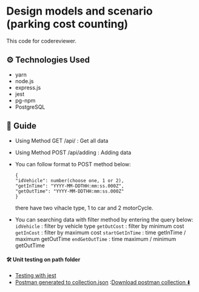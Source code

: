 # Design models and scenario (parking cost counting)

This code for codereviewer.

## ⚙️ Technologies Used

- yarn
- node.js
- express.js
- jest
- pg-npm
- PostgreSQL

## 📒 Guide

- Using Method GET /api/ : Get all data

- Using Method POST /api/adding : Adding data

- You can follow format to POST method below:

  ```
  {
  "idVehicle": number(choose one, 1 or 2),
  "getInTime": "YYYY-MM-DDTHH:mm:ss.000Z",
  "getOutTime": "YYYY-MM-DDTHH:mm:ss.000Z"
  }
  ```

  there have two vihacle type, 1 to car and 2 motorCycle.

- You can searching data with filter method by entering the query below:
  `idVehicle` : filter by vehicle type
  `getOutCost` : filter by minimum cost
  `getInCost` : filter by maximum cost
  `startGetInTime` : time getInTime / maximum getOutTime
  `endGetOutTime` : time maximum / minimum getOutTime

#### 🛠️ Unit testing on path folder

- [Testing with jest](https://github.com/franskbarek/parking-cost-counting/tree/main/test/parkingArea.test.js)
- [Postman generated to collection.json](https://github.com/franskbarek/parking-cost-counting/blob/main/test/postman.json)
  :[Download postman collection ⬇️](https://www.udrop.com/7BVB)
